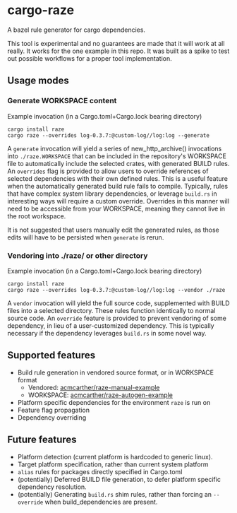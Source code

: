 # cargo-raze

A bazel rule generator for cargo dependencies.

This tool is experimental and no guarantees are made that it will work at all really. It works for the one example in this repo. It was built as a spike to test out possible workflows for a proper tool implementation.

## Usage modes

### Generate WORKSPACE content

Example invocation (in a Cargo.toml+Cargo.lock bearing directory)
```
cargo install raze
cargo raze --overrides log-0.3.7:@custom-log//log:log --generate
```

A `generate` invocation will yield a series of new_http_archive() invocations into `./raze.WORKSPACE` that can be included in the repository's WORKSPACE file to automatically include the selected crates, with generated BUILD rules. An `overrides` flag is provided to allow users to override references of selected dependencies with their own defined rules. This is a useful feature when the automatically generated build rule fails to compile. Typically, rules that have complex system library dependencies, or leverage `build.rs` in interesting ways will require a custom override. Overrides in this manner will need to be accessible from your WORKSPACE, meaning they cannot live in the root workspace.

It is not suggested that users manually edit the generated rules, as those edits will have to be persisted when `generate` is rerun.

### Vendoring into ./raze/ or other directory

Example invocation (in a Cargo.toml+Cargo.lock bearing directory)
```
cargo install raze
cargo raze --overrides log-0.3.7:@custom-log//log:log --vendor ./raze
```

A `vendor` invocation will yield the full source code, supplemented with BUILD files into a selected directory. These rules function identically to normal source code. An `override` feature is provided to prevent vendoring of some dependency, in lieu of a user-customized dependency. This is typically necessary if the dependency leverages `build.rs` in some novel way.

## Supported features

- Build rule generation in vendored source format, or in WORKSPACE format
  - Vendored: [acmcarther/raze-manual-example](https://github.com/acmcarther/raze-manual-example)
  - WORKSPACE: [acmcarther/raze-autogen-example](https://github.com/acmcarther/raze-autogen-example)
- Platform specific dependencies for the environment `raze` is run on
- Feature flag propagation
- Dependency overriding

## Future features

- Platform detection (current platform is hardcoded to generic linux).
- Target platform specification, rather than current system platform
- `alias` rules for packages directly specified in Cargo.toml
- (potentially) Deferred BUILD file generation, to defer platform specific dependency resolution.
- (potentially) Generating `build.rs` shim rules, rather than forcing an `--override` when build_dependencies are present.
